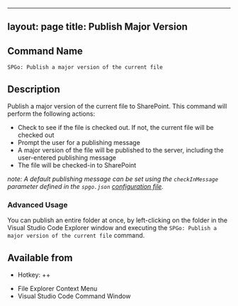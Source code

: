 
---
layout: page
title: Publish Major Version
---

## Command Name
`SPGo: Publish a major version of the current file`

## Description
Publish a major version of the current file to SharePoint. This command will perform the following actions:
- Check to see if the file is checked out. If not, the current file will be checked out
- Prompt the user for a publishing message
- A major version of the file will be published to the server, including the user-entered publishing message
- The file will be checked-in to SharePoint

_note: A default publishing message can be set using the `checkInMessage` parameter defined in the `spgo.json` [configuration file](https://github.com/readysitego/spgo/wiki/Config-Options)._

### Advanced Usage
You can publish an entire folder at once, by left-clicking on the folder in the Visual Studio Code Explorer window and executing the `SPGo: Publish a major version of the current file` command.

## Available from
* Hotkey: <alt>+<shift>+<p>
* File Explorer Context Menu
* Visual Studio Code Command Window